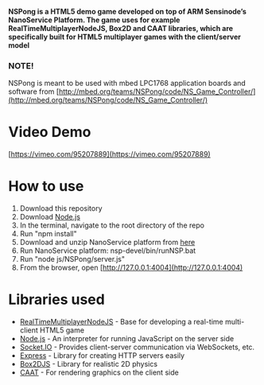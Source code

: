 __NSPong is a HTML5 demo game developed on top of ARM Sensinode’s NanoService Platform. The game uses for example RealTimeMultiplayerNodeJS, Box2D and CAAT libraries, which are specifically built for HTML5 multiplayer games with the client/server model__

### NOTE!
NSPong is meant to be used with mbed LPC1768 application boards and software from [http://mbed.org/teams/NSPong/code/NS_Game_Controller/](http://mbed.org/teams/NSPong/code/NS_Game_Controller/)

# Video Demo
[https://vimeo.com/95207889](https://vimeo.com/95207889)

# How to use
1. Download this repository
2. Download [Node.js](http://nodejs.org)
3. In the terminal, navigate to the root directory of the repo
4. Run "npm install"
5. Download and unzip NanoService platform from [here](http://silver.arm.com)
6. Run NanoService platform: nsp-devel/bin/runNSP.bat
7. Run "node js/NSPong/server.js"
8. From the browser, open [http://127.0.0.1:4004](http://127.0.0.1:4004)

# Libraries used
* [RealTimeMultiplayerNodeJS](https://github.com/onedayitwillmake/RealtimeMultiplayerNodeJs) - Base for developing a real-time multi-client HTML5 game
* [Node.js](http://nodejs.org/) - An interpreter for running JavaScript on the server side
* [Socket.IO](http://socket.io/) - Provides client-server communication via WebSockets, etc.
* [Express](http://expressjs.com/) - Library for creating HTTP servers easily
* [Box2DJS](http://box2d-js.sourceforge.net/) - Library for realistic 2D physics
* [CAAT](http://labs.hyperandroid.com/static/caat/) - For rendering graphics on the client side
